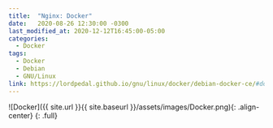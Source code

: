 ```yaml
---
title:  "Nginx: Docker"
date:   2020-08-26 12:30:00 -0300
last_modified_at: 2020-12-12T16:45:00-05:00
categories:
  - Docker
tags:
  - Docker
  - Debian
  - GNU/Linux
link: https://lordpedal.github.io/gnu/linux/docker/debian-docker-ce/#docker-nginx
---
```


![Docker]({{ site.url }}{{ site.baseurl }}/assets/images/Docker.png){: .align-center}
{: .full}
